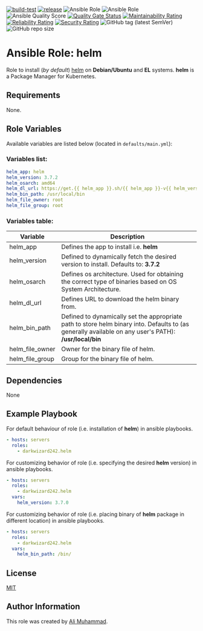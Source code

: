 [![build-test](https://github.com/darkwizard242/ansible-role-helm/workflows/build-and-test/badge.svg?branch=master)](https://github.com/darkwizard242/ansible-role-helm/actions?query=workflow%3Abuild-and-test) [![release](https://github.com/darkwizard242/ansible-role-helm/workflows/release/badge.svg)](https://github.com/darkwizard242/ansible-role-helm/actions?query=workflow%3Arelease) ![Ansible Role](https://img.shields.io/ansible/role/57160?color=dark%20green%20) ![Ansible Role](https://img.shields.io/ansible/role/d/57160?label=role%20downloads) ![Ansible Quality Score](https://img.shields.io/ansible/quality/57160?label=ansible%20quality%20score) [![Quality Gate Status](https://sonarcloud.io/api/project_badges/measure?project=ansible-role-helm&metric=alert_status)](https://sonarcloud.io/dashboard?id=ansible-role-helm) [![Maintainability Rating](https://sonarcloud.io/api/project_badges/measure?project=ansible-role-helm&metric=sqale_rating)](https://sonarcloud.io/dashboard?id=ansible-role-helm) [![Reliability Rating](https://sonarcloud.io/api/project_badges/measure?project=ansible-role-helm&metric=reliability_rating)](https://sonarcloud.io/dashboard?id=ansible-role-helm) [![Security Rating](https://sonarcloud.io/api/project_badges/measure?project=ansible-role-helm&metric=security_rating)](https://sonarcloud.io/dashboard?id=ansible-role-helm) ![GitHub tag (latest SemVer)](https://img.shields.io/github/tag/darkwizard242/ansible-role-helm?label=release) ![GitHub repo size](https://img.shields.io/github/repo-size/darkwizard242/ansible-role-helm?color=orange&style=flat-square)

# Ansible Role: helm

Role to install (_by default_) [helm](https://helm.sh/) on **Debian/Ubuntu** and **EL** systems. **helm** is a Package Manager for Kubernetes.

## Requirements

None.

## Role Variables

Available variables are listed below (located in `defaults/main.yml`):

### Variables list:

```yaml
helm_app: helm
helm_version: 3.7.2
helm_osarch: amd64
helm_dl_url: https://get.{{ helm_app }}.sh/{{ helm_app }}-v{{ helm_version }}-linux-{{ helm_osarch }}.tar.gz
helm_bin_path: /usr/local/bin
helm_file_owner: root
helm_file_group: root
```

### Variables table:

Variable        | Description
--------------- | ------------------------------------------------------------------------------------------------------------------------------------------------------
helm_app        | Defines the app to install i.e. **helm**
helm_version    | Defined to dynamically fetch the desired version to install. Defaults to: **3.7.2**
helm_osarch     | Defines os architecture. Used for obtaining the correct type of binaries based on OS System Architecture.
helm_dl_url     | Defines URL to download the helm binary from.
helm_bin_path   | Defined to dynamically set the appropriate path to store helm binary into. Defaults to (as generally available on any user's PATH): **/usr/local/bin**
helm_file_owner | Owner for the binary file of helm.
helm_file_group | Group for the binary file of helm.

## Dependencies

None

## Example Playbook

For default behaviour of role (i.e. installation of **helm**) in ansible playbooks.

```yaml
- hosts: servers
  roles:
    - darkwizard242.helm
```

For customizing behavior of role (i.e. specifying the desired **helm** version) in ansible playbooks.

```yaml
- hosts: servers
  roles:
    - darkwizard242.helm
  vars:
    helm_version: 3.7.0
```

For customizing behavior of role (i.e. placing binary of **helm** package in different location) in ansible playbooks.

```yaml
- hosts: servers
  roles:
    - darkwizard242.helm
  vars:
    helm_bin_path: /bin/
```

## License

[MIT](https://github.com/darkwizard242/ansible-role-helm/blob/master/LICENSE)

## Author Information

This role was created by [Ali Muhammad](https://www.alimuhammad.dev/).
